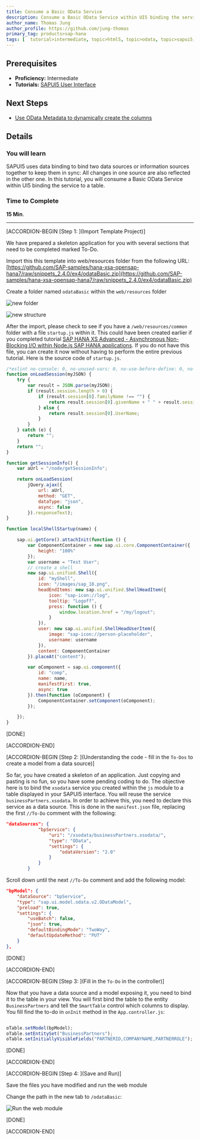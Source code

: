 ```yaml
---
title: Consume a Basic OData Service
description: Consume a Basic OData Service within UI5 binding the service to a Table
author_name: Thomas Jung
author_profile: https://github.com/jung-thomas
primary_tag: products>sap-hana
tags: [  tutorial>intermediate, topic>html5, topic>odata, topic>sapui5, products>sap-hana, products>sap-hana\,-express-edition   ]
---
```

## Prerequisites
- **Proficiency:** Intermediate
- **Tutorials:** [SAPUI5 User Interface](https://developers.sap.com/tutorials/xsa-sapui5.html)

## Next Steps
- [Use OData Metadata to dynamically create the columns](https://developers.sap.com/tutorials/xsa-sapui5-metadata.html)

## Details
### You will learn
SAPUI5 uses data binding to bind two data sources or information sources together to keep them in sync: All changes in one source are also reflected in the other one. In this tutorial, you will consume a Basic OData Service within UI5 binding the service to a table.


### Time to Complete
**15 Min**.

---


[ACCORDION-BEGIN [Step 1: ](Import Template Project)]

We have prepared a skeleton application for you with several sections that need to be completed marked To-Do.

Import this this template into web/resources folder from the following URL: [https://github.com/SAP-samples/hana-xsa-opensap-hana7/raw/snippets_2.4.0/ex4/odataBasic.zip](https://github.com/SAP-samples/hana-xsa-opensap-hana7/raw/snippets_2.4.0/ex4/odataBasic.zip)


Create a folder named `odataBasic` within the `web/resources` folder

![new folder](1.png)

![new structure](2.png)

After the import, please check to see if you have a `/web/resources/common` folder with a file `startup.js` within it.  This could have been created earlier if you completed tutorial [SAP HANA XS Advanced - Asynchronous Non-Blocking I/O within Node.js SAP HANA applications](xsa-node-async).  If you do not have this file, you can create it now without having to perform the entire previous tutorial.  Here is the source code of `startup.js`.

```JavaScript
/*eslint no-console: 0, no-unused-vars: 0, no-use-before-define: 0, no-redeclare: 0, no-shadow:0*/
function onLoadSession(myJSON) {
	try {
		var result = JSON.parse(myJSON);
		if (result.session.length > 0) {
			if (result.session[0].familyName !== "") {
				return result.session[0].givenName + " " + result.session[0].familyName;
			} else {
				return result.session[0].UserName;
			}
		}
	} catch (e) {
		return "";
	}
	return "";
}

function getSessionInfo() {
	var aUrl = "/node/getSessionInfo";

	return onLoadSession(
		jQuery.ajax({
			url: aUrl,
			method: "GET",
			dataType: "json",
			async: false
		}).responseText);
}

function localShellStartup(name) {

	sap.ui.getCore().attachInit(function () {
		var ComponentContainer = new sap.ui.core.ComponentContainer({
			height: "100%"
		});
		var username = "Test User";
		// create a shell
		new sap.ui.unified.Shell({
			id: "myShell",
			icon: "/images/sap_18.png",
			headEndItems: new sap.ui.unified.ShellHeadItem({
				icon: "sap-icon://log",
				tooltip: "Logoff",
				press: function () {
					window.location.href = "/my/logout";
				}
			}),
			user: new sap.ui.unified.ShellHeadUserItem({
				image: "sap-icon://person-placeholder",
				username: username
			}),
			content: ComponentContainer
		}).placeAt("content");

		var oComponent = sap.ui.component({
			id: "comp",
			name: name,
			manifestFirst: true,
			async: true
		}).then(function (oComponent) {
			ComponentContainer.setComponent(oComponent);
		});

	});
}
```

[DONE]

[ACCORDION-END]

[ACCORDION-BEGIN [Step 2: ](Understanding the code - fill in the `To-Dos` to create a model from a data source)]

So far, you have created a skeleton of an application.  Just copying and pasting is no fun, so you have some pending coding to do. The objective here is to bind the `xsodata` service you created within the `js` module to a table displayed in your SAPUI5 interface. You will reuse the service `businessPartners.xsodata`. In order to achieve this, you need to declare this service as a data source.  This is done in the `manifest.json` file, replacing the first `//To-Do` comment with the following:

```json
"dataSources": {
			"bpService": {
				"uri": "/xsodata/businessPartners.xsodata/",
				"type": "OData",
				"settings": {
					"odataVersion": "2.0"
				}
			}
		}

```

Scroll down until the next `//To-Do` comment and add the following model:

```json
"bpModel": {
	"dataSource": "bpService",
	"type": "sap.ui.model.odata.v2.ODataModel",
	"preload": true,
	"settings": {
		"useBatch": false,
		"json": true,
		"defaultBindingMode": "TwoWay",
		"defaultUpdateMethod": "PUT"
	}
},
```

[DONE]

[ACCORDION-END]

[ACCORDION-BEGIN [Step 3: ](Fill in the `To-Do` in the controller)]

Now that you have a data source and a model exposing it, you need to bind it to the table in your view. You will first bind the table to the entity `BusinessPartners` and tell the `SmartTable` control which columns to display. You fill find the to-do in `onInit` method in the `App.controller.js`:

```javascript

oTable.setModel(bpModel);
oTable.setEntitySet("BusinessPartners");
oTable.setInitiallyVisibleFields("PARTNERID,COMPANYNAME,PARTNERROLE");

```

[DONE]

[ACCORDION-END]

[ACCORDION-BEGIN [Step 4: ](Save and Run)]

Save the files you have modified and run the web module

Change the path in the new tab to `/odataBasic`:

![Run the web module](5.png)

[DONE]

[ACCORDION-END]
